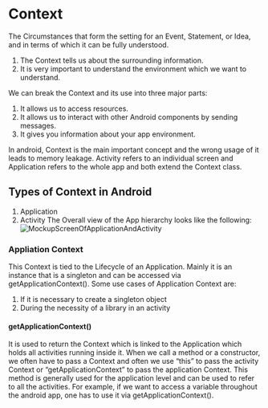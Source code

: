 # Context
The Circumstances that form the setting for an Event, Statement, or Idea, and in terms of which it can be fully understood.
1) The Context tells us about the surrounding information.
2) It is very important to understand the environment which we want to understand.

We can break the Context and its use into three major parts:
1) It allows us to access resources.
2) It allows us to interact with other Android components by sending messages.
3) It gives you information about your app environment.

In android, Context is the main important concept and the wrong usage of it leads to memory leakage. Activity refers to an individual screen and Application refers to the whole app and both extend the Context class. 
## Types of Context in Android
1) Application
2) Activity
The Overall view of the App hierarchy looks like the following:
![MockupScreenOfApplicationAndActivity](https://github.com/user-attachments/assets/20ff607b-5c45-4099-b135-eb5c5abdca49)

### Appliation Context
This Context is tied to the Lifecycle of an Application. Mainly it is an instance that is a singleton and can be accessed via getApplicationContext(). Some use cases of Application Context are:

1) If it is necessary to create a singleton object
2) During the necessity of a library in an activity
#### getApplicationContext()
It is used to return the Context which is linked to the Application which holds all activities running inside it. When we call a method or a constructor, we often have to pass a Context and often we use “this” to pass the activity Context or “getApplicationContext” to pass the application Context. This method is generally used for the application level and can be used to refer to all the activities. For example, if we want to access a variable throughout the android app, one has to use it via getApplicationContext().
